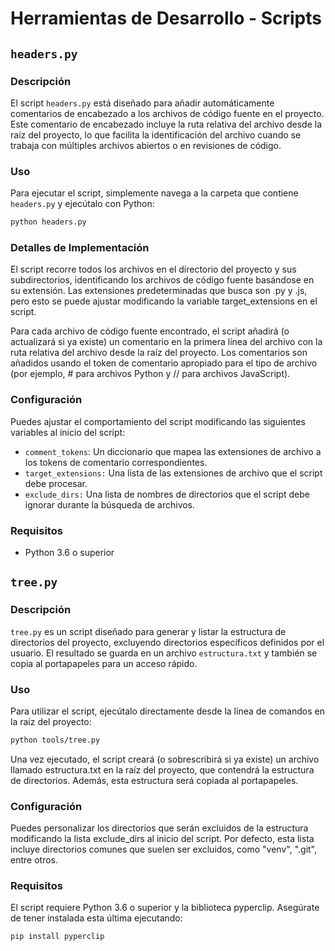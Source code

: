 # Herramientas de Desarrollo - Scripts

## `headers.py`

### Descripción

El script `headers.py` está diseñado para añadir automáticamente comentarios de encabezado a los archivos de código fuente en el proyecto. Este comentario de encabezado incluye la ruta relativa del archivo desde la raíz del proyecto, lo que facilita la identificación del archivo cuando se trabaja con múltiples archivos abiertos o en revisiones de código.

### Uso

Para ejecutar el script, simplemente navega a la carpeta que contiene `headers.py` y ejecútalo con Python:

```bash
python headers.py
```

### Detalles de Implementación

El script recorre todos los archivos en el directorio del proyecto y sus subdirectorios, identificando los archivos de código fuente basándose en su extensión. Las extensiones predeterminadas que busca son .py y .js, pero esto se puede ajustar modificando la variable target_extensions en el script.

Para cada archivo de código fuente encontrado, el script añadirá (o actualizará si ya existe) un comentario en la primera línea del archivo con la ruta relativa del archivo desde la raíz del proyecto. Los comentarios son añadidos usando el token de comentario apropiado para el tipo de archivo (por ejemplo, # para archivos Python y // para archivos JavaScript).

### Configuración
Puedes ajustar el comportamiento del script modificando las siguientes variables al inicio del script:

- `comment_tokens`: Un diccionario que mapea las extensiones de archivo a los tokens de comentario correspondientes.
- `target_extensions:` Una lista de las extensiones de archivo que el script debe procesar.
- `exclude_dirs:` Una lista de nombres de directorios que el script debe ignorar durante la búsqueda de archivos.

### Requisitos

- Python 3.6 o superior

## `tree.py`

### Descripción

`tree.py` es un script diseñado para generar y listar la estructura de directorios del proyecto, excluyendo directorios específicos definidos por el usuario. El resultado se guarda en un archivo `estructura.txt` y también se copia al portapapeles para un acceso rápido.

### Uso

Para utilizar el script, ejecútalo directamente desde la línea de comandos en la raíz del proyecto:

```bash
python tools/tree.py
```

Una vez ejecutado, el script creará (o sobrescribirá si ya existe) un archivo llamado estructura.txt en la raíz del proyecto, que contendrá la estructura de directorios. Además, esta estructura será copiada al portapapeles.

### Configuración
Puedes personalizar los directorios que serán excluidos de la estructura modificando la lista exclude_dirs al inicio del script. Por defecto, esta lista incluye directorios comunes que suelen ser excluidos, como "venv", ".git", entre otros.

### Requisitos
El script requiere Python 3.6 o superior y la biblioteca pyperclip. Asegúrate de tener instalada esta última ejecutando:

```bash
pip install pyperclip
```